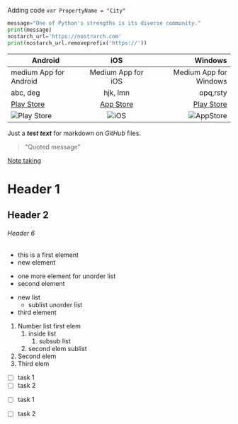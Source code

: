 Adding code `var PropertyName = "City"`
``` python
message="One of Python's strengths is its diverse community."
print(message)
nostarch_url='https://nostrarch.com'
print(nostarch_url.removeprefix('https://'))
```


Android | iOS | Windows
--- | :---: | ---:
medium App for Android | Medium App for iOS | Medium App for Windows
abc, deg | hjk, lmn | opq,rsty
[Play Store](https://play.google.com/store/games?device=windows&pli=1) | [App Store](https://www.apple.com/itunes/) | [Play Store](https://play.google.com/store/games?device=windows&pli=1)
![Play Store](https://res.cloudinary.com/practicaldev/image/fetch/s--H40ocFOu--/c_limit%2Cf_auto%2Cfl_progressive%2Cq_auto%2Cw_880/https://res.cloudinary.com/nedy123/image/upload/v1560565889/Screenshot_2019-06-15_at_3.28.03_AM_hij9sw.png) | ![iOS](https://logos-world.net/wp-content/uploads/2023/06/iOS-Symbol.png) | ![AppStore](https://encrypted-tbn0.gstatic.com/images?q=tbn:ANd9GcTHr1XjqJVscrd-YcyCmCbHRGrD5AIhrTWEQmsTRVPiMg&s)



Just a _**test text**_ for markdown on _GitHub_ files.

> "Quoted message"

[Note taking](https://www.notion.so/)

# Header 1

## Header 2

###### Header 6

- this is a first element
- new element

+ one more element for unorder list
+ second element

* new list
   * sublist unorder list
* third element

1. Number list first elem
   1. inside list
      1. subsub list
   2. second elem sublist
2. Second elem
3. Third elem
   
+ [ ] task 1
+ [ ] task 2

- [ ] task 1
- [ ] task 2

      
